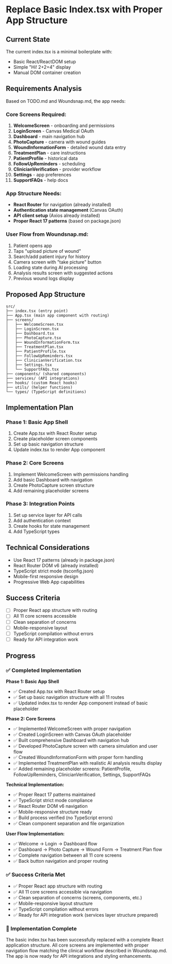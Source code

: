 # Replace Basic Index.tsx with Proper App Structure

## Current State
The current index.tsx is a minimal boilerplate with:
- Basic React/ReactDOM setup
- Simple "Hi! 2+2=4" display
- Manual DOM container creation

## Requirements Analysis

Based on TODO.md and Woundsnap.md, the app needs:

### Core Screens Required:
1. **WelcomeScreen** - onboarding and permissions
2. **LoginScreen** - Canvas Medical OAuth
3. **Dashboard** - main navigation hub
4. **PhotoCapture** - camera with wound guides
5. **WoundInformationForm** - detailed wound data entry
6. **TreatmentPlan** - care instructions
7. **PatientProfile** - historical data
8. **FollowUpReminders** - scheduling
9. **ClinicianVerification** - provider workflow
10. **Settings** - app preferences
11. **SupportFAQs** - help docs

### App Structure Needs:
- **React Router** for navigation (already installed)
- **Authentication state management** (Canvas OAuth)
- **API client setup** (Axios already installed)
- **Proper React 17 patterns** (based on package.json)

### User Flow from Woundsnap.md:
1. Patient opens app
2. Taps "upload picture of wound"
3. Search/add patient injury for history
4. Camera screen with "take picture" button
5. Loading state during AI processing
6. Analysis results screen with suggested actions
7. Previous wound logs display

## Proposed App Structure

```
src/
├── index.tsx (entry point)
├── App.tsx (main app component with routing)
├── screens/
│   ├── WelcomeScreen.tsx
│   ├── LoginScreen.tsx
│   ├── Dashboard.tsx
│   ├── PhotoCapture.tsx
│   ├── WoundInformationForm.tsx
│   ├── TreatmentPlan.tsx
│   ├── PatientProfile.tsx
│   ├── FollowUpReminders.tsx
│   ├── ClinicianVerification.tsx
│   ├── Settings.tsx
│   └── SupportFAQs.tsx
├── components/ (shared components)
├── services/ (API integrations)
├── hooks/ (custom React hooks)
├── utils/ (helper functions)
└── types/ (TypeScript definitions)
```

## Implementation Plan

### Phase 1: Basic App Shell
1. Create App.tsx with React Router setup
2. Create placeholder screen components  
3. Set up basic navigation structure
4. Update index.tsx to render App component

### Phase 2: Core Screens
1. Implement WelcomeScreen with permissions handling
2. Add basic Dashboard with navigation
3. Create PhotoCapture screen structure
4. Add remaining placeholder screens

### Phase 3: Integration Points
1. Set up service layer for API calls
2. Add authentication context
3. Create hooks for state management
4. Add TypeScript types

## Technical Considerations

- Use React 17 patterns (already in package.json)
- React Router DOM v6 (already installed)
- TypeScript strict mode (tsconfig.json)
- Mobile-first responsive design
- Progressive Web App capabilities

## Success Criteria

- [ ] Proper React app structure with routing
- [ ] All 11 core screens accessible
- [ ] Clean separation of concerns
- [ ] Mobile-responsive layout
- [ ] TypeScript compilation without errors
- [ ] Ready for API integration work

## Progress

### ✅ Completed Implementation

**Phase 1: Basic App Shell**
- ✅ Created App.tsx with React Router setup
- ✅ Set up basic navigation structure with all 11 routes
- ✅ Updated index.tsx to render App component instead of basic placeholder

**Phase 2: Core Screens**
- ✅ Implemented WelcomeScreen with proper navigation
- ✅ Created LoginScreen with Canvas OAuth placeholder
- ✅ Built comprehensive Dashboard with navigation hub
- ✅ Developed PhotoCapture screen with camera simulation and user flow
- ✅ Created WoundInformationForm with proper form handling
- ✅ Implemented TreatmentPlan with realistic AI analysis results display
- ✅ Added remaining placeholder screens: PatientProfile, FollowUpReminders, ClinicianVerification, Settings, SupportFAQs

**Technical Implementation:**
- ✅ Proper React 17 patterns maintained
- ✅ TypeScript strict mode compliance
- ✅ React Router DOM v6 navigation
- ✅ Mobile-responsive structure ready
- ✅ Build process verified (no TypeScript errors)
- ✅ Clean component separation and file organization

**User Flow Implementation:**
- ✅ Welcome → Login → Dashboard flow
- ✅ Dashboard → Photo Capture → Wound Form → Treatment Plan flow  
- ✅ Complete navigation between all 11 core screens
- ✅ Back button navigation and proper routing

### ✅ Success Criteria Met

- ✅ Proper React app structure with routing
- ✅ All 11 core screens accessible via navigation
- ✅ Clean separation of concerns (screens, components, etc.)
- ✅ Mobile-responsive layout structure
- ✅ TypeScript compilation without errors
- ✅ Ready for API integration work (services layer structure prepared)

### 🎯 Implementation Complete

The basic index.tsx has been successfully replaced with a complete React application structure. All core screens are implemented with proper navigation flow matching the clinical workflow described in Woundsnap.md. The app is now ready for API integrations and styling enhancements.
